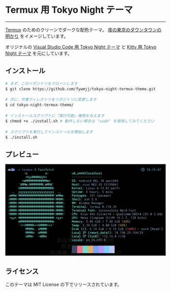 # Termux 用 Tokyo Night テーマ
---
[Termux](https://termux.dev/) のためのクリーンでダークな配色テーマ。 [夜の東京のダウンタウンの明かり](https://www.google.com/search?q=tokyo+night&newwindow=1&sxsrf=ACYBGNRiOGCstG_Xohb8CgG5UGwBRpMIQg:1571032079139&source=lnms&tbm=isch&sa=X&ved=0ahUKEwiayIfIhpvlAhUGmuAKHbfRDaIQ_AUIEigB&biw=1280&bih=666&dpr=2) をイメージしています。

オリジナルの [Visual Studio Code 用 Tokyo Night テーマ](https://github.com/enkia/tokyo-night-vscode-theme) と [Kitty 用 Tokyo Night テーマ](https://github.com/davidmathers/tokyo-night-kitty-theme) を元にしています。

## インストール

```bash
# まず、このリポジトリをクローンします
$ git clone https://github.com/fywmjj/tokyo-night-termux-theme.git

# 次に、作業ディレクトリをリポジトリに変更します
$ cd tokyo-night-termux-theme/

# インストールスクリプトに「実行可能」権限を与えます
$ chmod +x ./install.sh # 動作しない場合は "sudo" を使用してみてください

# スクリプトを実行してインストールを開始します
$ ./install.sh
```

## プレビュー

![Tokyo Night theme for Termux - Preview](../screenshot.png)

## ライセンス

このテーマは MIT License の下でリリースされています。
